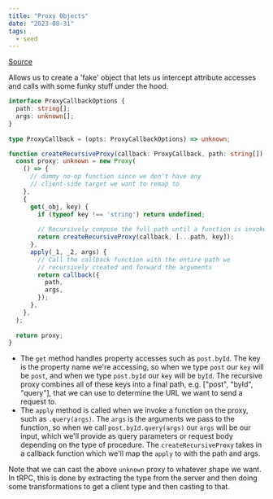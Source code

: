 ```yaml
---
title: "Proxy Objects"
date: "2023-08-31"
tags:
  - seed
---
```


[Source](https://trpc.io/blog/tinyrpc-client#-the-proxy-remapping)

Allows us to create a 'fake' object that lets us intercept attribute accesses and calls with some funky stuff under the hood.

```ts
interface ProxyCallbackOptions {
  path: string[];
  args: unknown[];
}
 
type ProxyCallback = (opts: ProxyCallbackOptions) => unknown;

function createRecursiveProxy(callback: ProxyCallback, path: string[]) {
  const proxy: unknown = new Proxy(
    () => {
      // dummy no-op function since we don't have any
      // client-side target we want to remap to
    },
    {
      get(_obj, key) {
        if (typeof key !== 'string') return undefined;
 
        // Recursively compose the full path until a function is invoked
        return createRecursiveProxy(callback, [...path, key]);
      },
      apply(_1, _2, args) {
        // Call the callback function with the entire path we
        // recursively created and forward the arguments
        return callback({
          path,
          args,
        });
      },
    },
  );
 
  return proxy;
}
```

- The `get` method handles property accesses such as `post.byId`. The key is the property name we're accessing, so when we type `post` our `key` will be `post`, and when we type `post.byId` our `key` will be `byId`. The recursive proxy combines all of these keys into a final path, e.g. ["post", "byId", "query"], that we can use to determine the URL we want to send a request to.
- The `apply` method is called when we invoke a function on the proxy, such as `.query(args)`. The `args` is the arguments we pass to the function, so when we call `post.byId.query(args)` our `args` will be our input, which we'll provide as query parameters or request body depending on the type of procedure. The `createRecursiveProxy` takes in a callback function which we'll map the `apply` to with the path and args.

Note that we can cast the above `unknown` proxy to whatever shape we want. In tRPC, this is done by extracting the type from the server and then doing some transformations to get a client type and then casting to that.